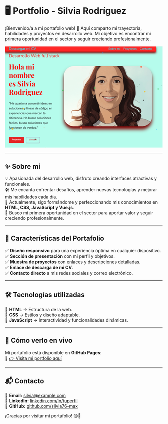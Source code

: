 # 🖥️ **Portfolio - Silvia Rodríguez**  

¡Bienvenido/a a mi portafolio web! 🚀 Aquí comparto mi trayectoria, habilidades y proyectos en desarrollo web. Mi objetivo es encontrar mi primera oportunidad en el sector y seguir creciendo profesionalmente.  

![Vista previa del portafolio](https://github.com/silvia76-max/portfolio-Silvia/blob/main/images/Captura%20de%20pantalla%202025-02-15%20184708.png)

---

## ✨ **Sobre mí**  
💡 Apasionada del desarrollo web, disfruto creando interfaces atractivas y funcionales.  
🛠️ Me encanta enfrentar desafíos, aprender nuevas tecnologías y mejorar mis habilidades cada día.  
🌱 Actualmente, sigo formándome y perfeccionando mis conocimientos en **HTML, CSS, JavaScript y Vue.js**.  
🎯 Busco mi primera oportunidad en el sector para aportar valor y seguir creciendo profesionalmente.  

---

## 🔹 **Características del Portafolio**  
✅ **Diseño responsivo** para una experiencia óptima en cualquier dispositivo.  
✅ **Sección de presentación** con mi perfil y objetivos.  
✅ **Muestra de proyectos** con enlaces y descripciones detalladas.  
✅ **Enlace de descarga de mi CV**.  
✅ **Contacto directo** a mis redes sociales y correo electrónico.  

---

## 🛠️ **Tecnologías utilizadas**  
🔹 **HTML** → Estructura de la web.  
🔹 **CSS** → Estilos y diseño adaptable.  
🔹 **JavaScript** → Interactividad y funcionalidades dinámicas.  

---

## 🚀 **Cómo verlo en vivo**  
Mi portafolio está disponible en **GitHub Pages**:  
🔗 [👉 Visita mi portfolio aquí](https://silvia76-max.github.io/portfolio/)  

---

## 📬 **Contacto**  
📧 **Email:** silvia@example.com  
🔗 **LinkedIn:** [linkedin.com/in/tuperfil](https://linkedin.com/in/tuperfil)  
🐙 **GitHub:** [github.com/silvia76-max](https://github.com/silvia76-max)  

¡Gracias por visitar mi portafolio! 😊🚀  
